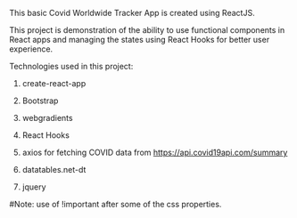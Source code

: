 This basic Covid Worldwide Tracker App is created using ReactJS.

This project is demonstration of the ability to use functional components in React apps and managing the states using React Hooks for better user experience.

Technologies used in this project:

1. create-react-app

2. Bootstrap

3. webgradients

4. React Hooks

5. axios for fetching COVID data from https://api.covid19api.com/summary

6. datatables.net-dt

7. jquery

#Note: use of !important after some of the css properties.
